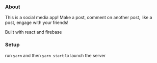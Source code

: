 ### About
This is a social media app! Make a post, comment on another post, like a post, engage with your friends!

Built with react and firebase

### Setup
run `yarn` and then `yarn start` to launch the server
